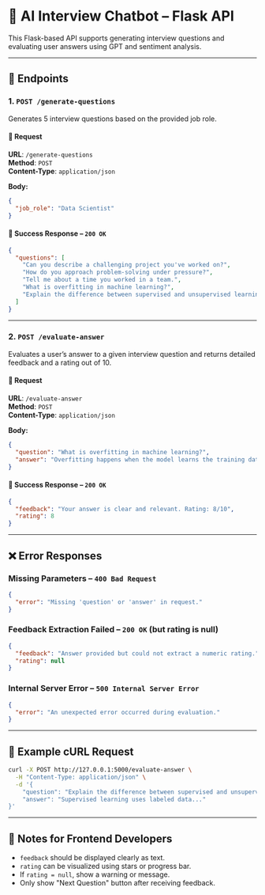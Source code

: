 
# 🧠 AI Interview Chatbot – Flask API

This Flask-based API supports generating interview questions and evaluating user answers using GPT and sentiment analysis.

---

## 📍 Endpoints

### 1. `POST /generate-questions`

Generates 5 interview questions based on the provided job role.

#### 🔸 Request
**URL**: `/generate-questions`  
**Method**: `POST`  
**Content-Type**: `application/json`

**Body:**
```json
{
  "job_role": "Data Scientist"
}
```

#### 🔸 Success Response – `200 OK`
```json
{
  "questions": [
    "Can you describe a challenging project you've worked on?",
    "How do you approach problem-solving under pressure?",
    "Tell me about a time you worked in a team.",
    "What is overfitting in machine learning?",
    "Explain the difference between supervised and unsupervised learning."
  ]
}
```

---

### 2. `POST /evaluate-answer`

Evaluates a user’s answer to a given interview question and returns detailed feedback and a rating out of 10.

#### 🔸 Request
**URL**: `/evaluate-answer`  
**Method**: `POST`  
**Content-Type**: `application/json`

**Body:**
```json
{
  "question": "What is overfitting in machine learning?",
  "answer": "Overfitting happens when the model learns the training data too well..."
}
```

#### 🔸 Success Response – `200 OK`
```json
{
  "feedback": "Your answer is clear and relevant. Rating: 8/10",
  "rating": 8
}
```

---

## ❌ Error Responses

### Missing Parameters – `400 Bad Request`
```json
{
  "error": "Missing 'question' or 'answer' in request."
}
```

### Feedback Extraction Failed – `200 OK` (but rating is null)
```json
{
  "feedback": "Answer provided but could not extract a numeric rating.",
  "rating": null
}
```

### Internal Server Error – `500 Internal Server Error`
```json
{
  "error": "An unexpected error occurred during evaluation."
}
```

---

## 🧪 Example cURL Request

```bash
curl -X POST http://127.0.0.1:5000/evaluate-answer \
  -H "Content-Type: application/json" \
  -d '{
    "question": "Explain the difference between supervised and unsupervised learning.",
    "answer": "Supervised learning uses labeled data..."
}'
```

---

## 📌 Notes for Frontend Developers

- `feedback` should be displayed clearly as text.
- `rating` can be visualized using stars or progress bar.
- If `rating = null`, show a warning or message.
- Only show "Next Question" button after receiving feedback.
